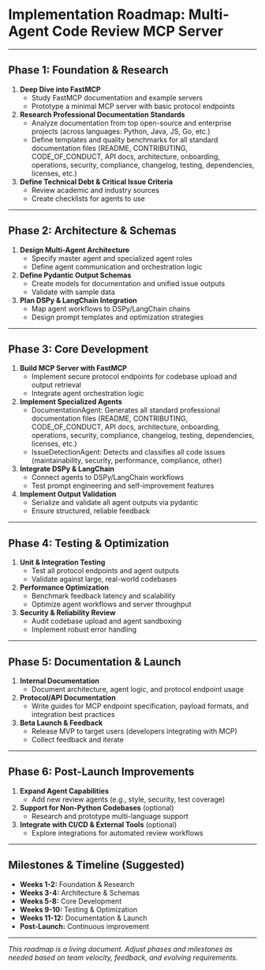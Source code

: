 # Implementation Roadmap: Multi-Agent Code Review MCP Server

---

## Phase 1: Foundation & Research

1. **Deep Dive into FastMCP**
   - Study FastMCP documentation and example servers
   - Prototype a minimal MCP server with basic protocol endpoints
2. **Research Professional Documentation Standards**
   - Analyze documentation from top open-source and enterprise projects (across languages: Python, Java, JS, Go, etc.)
   - Define templates and quality benchmarks for all standard documentation files (README, CONTRIBUTING, CODE_OF_CONDUCT, API docs, architecture, onboarding, operations, security, compliance, changelog, testing, dependencies, licenses, etc.)
3. **Define Technical Debt & Critical Issue Criteria**
   - Review academic and industry sources
   - Create checklists for agents to use

---

## Phase 2: Architecture & Schemas

1. **Design Multi-Agent Architecture**
   - Specify master agent and specialized agent roles
   - Define agent communication and orchestration logic
2. **Define Pydantic Output Schemas**
   - Create models for documentation and unified issue outputs
   - Validate with sample data
3. **Plan DSPy & LangChain Integration**
   - Map agent workflows to DSPy/LangChain chains
   - Design prompt templates and optimization strategies

---

## Phase 3: Core Development

1. **Build MCP Server with FastMCP**
   - Implement secure protocol endpoints for codebase upload and output retrieval
   - Integrate agent orchestration logic
2. **Implement Specialized Agents**
   - DocumentationAgent: Generates all standard professional documentation files (README, CONTRIBUTING, CODE_OF_CONDUCT, API docs, architecture, onboarding, operations, security, compliance, changelog, testing, dependencies, licenses, etc.)
   - IssueDetectionAgent: Detects and classifies all code issues (maintainability, security, performance, compliance, other)
3. **Integrate DSPy & LangChain**
   - Connect agents to DSPy/LangChain workflows
   - Test prompt engineering and self-improvement features
4. **Implement Output Validation**
   - Serialize and validate all agent outputs via pydantic
   - Ensure structured, reliable feedback

---

## Phase 4: Testing & Optimization

1. **Unit & Integration Testing**
   - Test all protocol endpoints and agent outputs
   - Validate against large, real-world codebases
2. **Performance Optimization**
   - Benchmark feedback latency and scalability
   - Optimize agent workflows and server throughput
3. **Security & Reliability Review**
   - Audit codebase upload and agent sandboxing
   - Implement robust error handling

---

## Phase 5: Documentation & Launch

1. **Internal Documentation**
   - Document architecture, agent logic, and protocol endpoint usage
2. **Protocol/API Documentation**
   - Write guides for MCP endpoint specification, payload formats, and integration best practices
3. **Beta Launch & Feedback**
   - Release MVP to target users (developers integrating with MCP)
   - Collect feedback and iterate

---

## Phase 6: Post-Launch Improvements

1. **Expand Agent Capabilities**
   - Add new review agents (e.g., style, security, test coverage)
2. **Support for Non-Python Codebases** (optional)
   - Research and prototype multi-language support
3. **Integrate with CI/CD & External Tools** (optional)
   - Explore integrations for automated review workflows

---

## Milestones & Timeline (Suggested)
- **Weeks 1-2:** Foundation & Research
- **Weeks 3-4:** Architecture & Schemas
- **Weeks 5-8:** Core Development
- **Weeks 9-10:** Testing & Optimization
- **Weeks 11-12:** Documentation & Launch
- **Post-Launch:** Continuous improvement

---

*This roadmap is a living document. Adjust phases and milestones as needed based on team velocity, feedback, and evolving requirements.*
